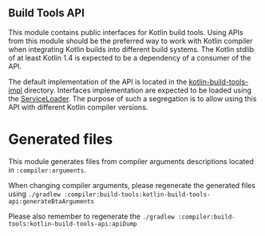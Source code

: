 ## Build Tools API

This module contains public interfaces for Kotlin build tools. 
Using APIs from this module should be the preferred way to work with Kotlin compiler when integrating Kotlin builds into different build systems.
The Kotlin stdlib of at least Kotlin 1.4 is expected to be a dependency of a consumer of the API. 

The default implementation of the API is located in the [kotlin-build-tools-impl](../kotlin-build-tools-impl) directory.
Interfaces implementation are expected to be loaded using the [ServiceLoader](https://docs.oracle.com/javase/8/docs/api/java/util/ServiceLoader.html).
The purpose of such a segregation is to allow using this API with different Kotlin compiler versions. 

# Generated files

This module generates files from compiler arguments descriptions located in `:compiler:arguments`.

When changing compiler arguments, please regenerate the generated files using `./gradlew :compiler:build-tools:kotlin-build-tools-api:generateBtaArguments`

Please also remember to regenerate the `./gradlew :compiler:build-tools:kotlin-build-tools-api:apiDump`
